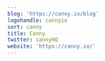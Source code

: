 ```yaml
---
blog: 'https://canny.io/blog'
logohandle: cannyio
sort: canny
title: Canny
twitter: cannyHQ
website: 'https://canny.io/'
---
```

